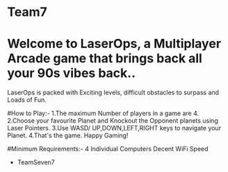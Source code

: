 # Team7
# Welcome to LaserOps, a Multiplayer Arcade game that brings back all your 90s vibes back..
LaserOps is packed with Exciting levels, difficult obstacles to surpass and Loads of Fun.

#How to Play:-
  1.The maximum Number of players in a game are 4.
  2.Choose your favourite Planet and Knockout the Opponent planets using Laser Pointers.
  3.Use WASD/ UP,DOWN,LEFT,RIGHT keys to navigate your Planet.
  4.That's the game. Happy Gaming!
  
#Minimum Requirements:-
  4 Individual Computers
  Decent WiFi Speed
  
 
 - TeamSeven7
